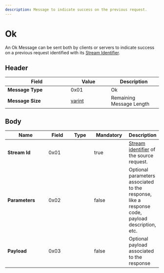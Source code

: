 ```yaml
---
description: Message to indicate success on the previous request.
---
```


# Ok

An Ok Message can be sent both by clients or servers to indicate success on a previous request identified with its [Stream Identifier](../definitions.md#stream-identifier).

## Header

<table><thead><tr><th width="191">Field</th><th width="116.33333333333331">Value</th><th>Description</th></tr></thead><tbody><tr><td><strong>Message Type</strong></td><td>0x01</td><td>Ok</td></tr><tr><td><strong>Message Size</strong></td><td><a href="../definitions.md#varint">varint</a></td><td>Remaining Message Length</td></tr></tbody></table>

## Body

<table><thead><tr><th width="163">Name</th><th width="85">Field</th><th width="93" data-type="select">Type</th><th width="117" data-type="checkbox">Mandatory</th><th>Description</th></tr></thead><tbody><tr><td><strong>Stream Id</strong></td><td>0x01</td><td></td><td>true</td><td><a href="../definitions.md#stream-identifier">Stream identifier</a> of the source request.</td></tr><tr><td><strong>Parameters</strong></td><td>0x02</td><td></td><td>false</td><td>Optional parameters associated to the response, like a response code, payload description, etc.</td></tr><tr><td><strong>Payload</strong></td><td>0x03</td><td></td><td>false</td><td>Optional payload associated to the response</td></tr></tbody></table>

